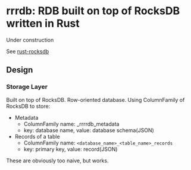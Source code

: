# rrrdb: RDB built on top of RocksDB written in Rust

Under construction

See [rust-rocksdb](https://crates.io/crates/rocksdb)

## Design

### Storage Layer

Built on top of RocksDB.
Row-oriented database.
Using ColumnFamily of RocksDB to store:

- Metadata
    - ColumnFamily name: _rrrrdb_metadata
    - key: database name, value: database schema(JSON)
- Records of a table
    - ColumnFamily name: `<database_name>_<table_name>_records`
    - key: primary key, value: record(JSON)

These are obviously too naive, but works.